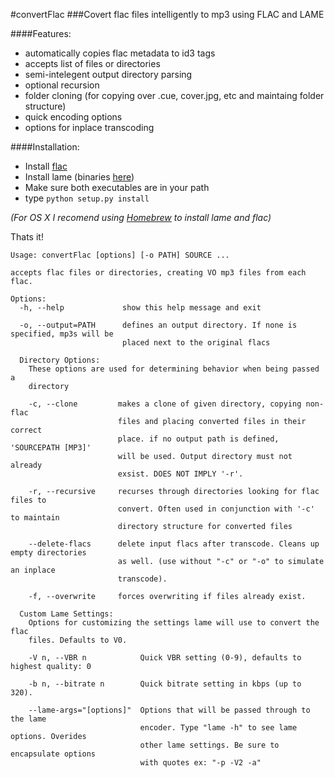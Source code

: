 #convertFlac
###Covert flac files intelligently to mp3 using FLAC and LAME

####Features:
*   automatically copies flac metadata to id3 tags
*   accepts list of files or directories
*   semi-intelegent output directory parsing
*   optional recursion
*   folder cloning (for copying over .cue, cover.jpg, etc and maintaing folder structure)
*   quick encoding options
*   options for inplace transcoding

####Installation:
*   Install [flac](https://xiph.org/flac/download.html)
*   Install lame (binaries [here](http://lame.sourceforge.net/links.php#Binaries))
*   Make sure both executables are in your path
*   type `python setup.py install`

*(For OS X I recomend using [Homebrew](http://brew.sh) to install lame and flac)*

Thats it!


    Usage: convertFlac [options] [-o PATH] SOURCE ...
    
    accepts flac files or directories, creating VO mp3 files from each flac.
    
    Options:
      -h, --help             show this help message and exit
    
      -o, --output=PATH      defines an output directory. If none is specified, mp3s will be
                             placed next to the original flacs
    
      Directory Options:
        These options are used for determining behavior when being passed a
        directory
    
        -c, --clone         makes a clone of given directory, copying non-flac
                            files and placing converted files in their correct
                            place. if no output path is defined, 'SOURCEPATH [MP3]'
                            will be used. Output directory must not already
                            exsist. DOES NOT IMPLY '-r'.
    
        -r, --recursive     recurses through directories looking for flac files to
                            convert. Often used in conjunction with '-c' to maintain
                            directory structure for converted files
    
        --delete-flacs      delete input flacs after transcode. Cleans up empty directories
                            as well. (use without "-c" or "-o" to simulate an inplace
                            transcode).
    
        -f, --overwrite     forces overwriting if files already exist.
    
      Custom Lame Settings:
        Options for customizing the settings lame will use to convert the flac
        files. Defaults to V0.
    
        -V n, --VBR n            Quick VBR setting (0-9), defaults to highest quality: 0
    
        -b n, --bitrate n        Quick bitrate setting in kbps (up to 320).
    
        --lame-args="[options]"  Options that will be passed through to the lame
                                 encoder. Type "lame -h" to see lame options. Overides
                                 other lame settings. Be sure to encapsulate options
                                 with quotes ex: "-p -V2 -a"
